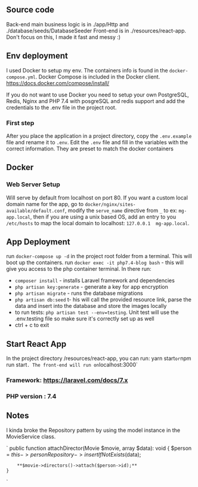 ## Source code
Back-end main business logic is in ./app/Http and ./database/seeds/DatabaseSeeder
Front-end is in ./resources/react-app. Don't focus on this, I made it fast and messy :)

## Env deployment
I used Docker to setup my env. The containers info is found in the `docker-compose.yml`.
Docker Compose is included in the Docker client. https://docs.docker.com/compose/install/

If you do not want to use Docker you need to setup your own PostgreSQL, Redis, Nginx and PHP 7.4 with posgreSQL and redis support and add the credentials
to the .env file in the project root.

### First step
After you place the application in a project directory, copy the `.env.example` file and rename it to `.env`.
Edit the `.env` file and  fill in the variables with the correct information. They are preset to match the docker containers

## Docker
### Web Server Setup
Will serve by default from localhost on port 80.
If you want a custom local domain name for the app, go to `docker/nginx/sites-available/default.conf`,
modify the `serve_name` directive from `_` to ex: `mg-app.local`, then if you are using a unix based OS, add an
entry to you `/etc/hosts` to map the local domain to localhost: `127.0.0.1  mg-app.local`.

## App Deployment
run `docker-compose up -d` in the project root folder from a terminal. This will boot up the containers.
run `docker exec -it php7.4-blog bash`  - this will give you access to the php container terminal. In there run:
 - `composer install` - installs Laravel framework and dependencies
 - `php artisan key:generate` - generate a key for app encryption
 - `php artisan migrate` - runs the database migrations
 - `php artisan db:seed` t- his will call the provided resource link, parse the data and insert into the database and store the images locally
 - to run tests: `php artisan test --env=testing`. Unit test will use  the .env.testing file so make sure it's correctly set up as well
 - ctrl + c to exit

## Start React App
In the project directory /resources/react-app, you can run: yarn start` or `npm run start` .
The front-end will run on `localhost:3000`

### Framework: https://laravel.com/docs/7.x
### PHP version : 7.4

## Notes
I kinda broke the Repository pattern by using the model instance in the MovieService class.

`
public function attachDirector(Movie $movie, array $data): void
    {
        $person = $this->personRepository->insertIfNotExists($data);

        **$movie->directors()->attach($person->id);**
    }
`


